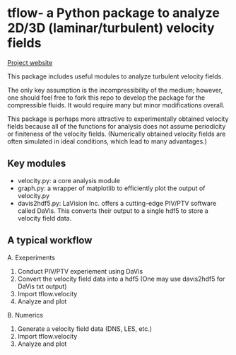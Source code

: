 # tflow- a Python package to analyze 2D/3D (laminar/turbulent) velocity fields
[Project website](https://tmatsuzawa.github.io/tflow)

This package includes useful modules to analyze turbulent velocity fields.

The only key assumption is the incompressibility of the medium; however, one should feel free to fork this repo to develop the package for the compressible fluids.
It would require many but minor modifications overall.

This package is perhaps more attractive to experimentally obtained velocity fields because all of the functions for analysis does not assume periodicity or finiteness of the velocity fields. (Numerically obtained velocity fields are often simulated in ideal conditions, which lead to many advantages.)

## Key modules
- velocity.py: a core analysis module
- graph.py: a wrapper of matplotlib to efficiently plot the output of velocity.py
- davis2hdf5.py: LaVision Inc. offers a cutting-edge PIV/PTV software called DaVis. This converts their output to a single hdf5 to store a velocity field data.

## A typical workflow
A. Exeperiments
1. Conduct PIV/PTV experiement using DaVis
2. Convert the velocity field data into a hdf5 (One may use davis2hdf5 for DaVis txt output)
3. Import tflow.velocity
4. Analyze and plot

B. Numerics
1. Generate a velocity field data (DNS, LES, etc.)
2. Import tflow.velocity
3. Analyze and plot


<!---
Other than DaVis, one could use an open-source MATLAB plug-in called PIVLab to obtain a velocity field. This package includes some helpful files to automate this process for multiple files.

### DEPENDENCIES
matlab 2015b or newer

### SETUP PROCEDURES
1. In order to call MATLAB from Python, you must install a package to connect matlab using python. On MATLAB, type
cd (fullfile(matlabroot,'extern','engines','python'))
system('sudo python setup.py install')

2. Run python setup.py
This will make a path to ./matlab_codes on MATLAB.

### HOW TO USE
0. Prepare a PIV cine. (Call a path to the cine as cinepath)
1. Run python make_tiffs.py -cine cinepath
2. Open MALTAB
3. Run ./matlab_codes/process_dir
... Dirbase = /path/to/dir/where/cine_is_located
-->